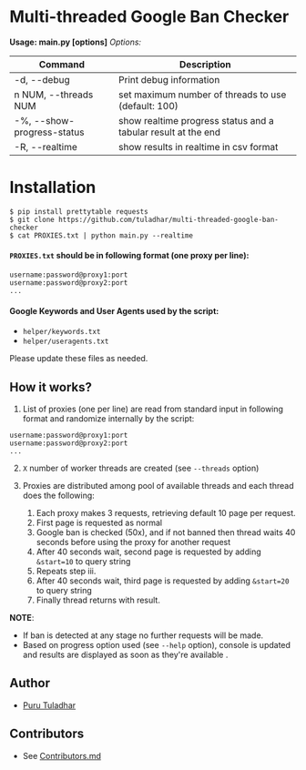 # Multi-threaded Google Ban Checker


**Usage: main.py [options]**
*Options:*

|   Command    |  Description |
| ------------ | ------------ |
|   -d, --debug   |  Print debug information |
|  n NUM, --threads  NUM |    set maximum number of threads to use (default: 100)  |
|  -%, --show-progress-status |    show realtime progress status and a tabular result at the end  |
|  -R, --realtime |    show results in realtime in csv format  |



# Installation


```shell
$ pip install prettytable requests
$ git clone https://github.com/tuladhar/multi-threaded-google-ban-checker
$ cat PROXIES.txt | python main.py --realtime
```

#### `PROXIES.txt` should be in following format (one proxy per line):
```
username:password@proxy1:port
username:password@proxy2:port
...
```

#### Google Keywords and User Agents used by the script:
- `helper/keywords.txt`
- `helper/useragents.txt`

Please update these files as needed.

How it works?
-------------

1. List of proxies (one per line) are read from standard input in following format and randomize internally by the script:
  ```
  username:password@proxy1:port
  username:password@proxy2:port
  ...
  ```

2. `X` number of worker threads are created (see `--threads` option)

3. Proxies are distributed among pool of available threads and each thread does the following:

	1. Each proxy makes 3 requests, retrieving default 10 page per request.
	2. First page is requested as normal
	3. Google ban is checked (50x), and if not banned then thread waits 40 seconds before using the proxy for another request
	4. After 40 seconds wait, second page is requested by adding `&start=10` to query string
	5. Repeats step iii.
	6. After 40 seconds wait, third page is requested by adding `&start=20` to query string
	7. Finally thread returns with result.





**NOTE**:
- If ban is detected at any stage no further requests will be made.
- Based on progress option used (see `--help` option), console is updated and results are displayed as soon as they're available .


## Author
- [Puru Tuladhar](github.com/tuladhar)


## Contributors
- See [Contributors.md](Contributors.md)
